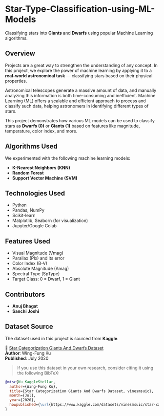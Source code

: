 # Star-Type-Classification-using-ML-Models

Classifying stars into **Giants** and **Dwarfs** using popular Machine Learning algorithms.

## Overview

Projects are a great way to strengthen the understanding of any concept. In this project, we explore the power of machine learning by applying it to a **real-world astronomical task** — classifying stars based on their physical properties.

Astronomical telescopes generate a massive amount of data, and manually analyzing this information is both time-consuming and inefficient. Machine Learning (ML) offers a scalable and efficient approach to process and classify such data, helping astronomers in identifying different types of stars.

This project demonstrates how various ML models can be used to classify stars as **Dwarfs (0)** or **Giants (1)** based on features like magnitude, temperature, color index, and more.

## Algorithms Used

We experimented with the following machine learning models:

- **K-Nearest Neighbors (KNN)**
- **Random Forest**
- **Support Vector Machine (SVM)**

## Technologies Used

- Python
- Pandas, NumPy
- Scikit-learn
- Matplotlib, Seaborn (for visualization)
- Jupyter/Google Colab

## Features Used

- Visual Magnitude (Vmag)  
- Parallax (Plx) and its error  
- Color Index (B-V)  
- Absolute Magnitude (Amag)  
- Spectral Type (SpType)  
- Target Class: 0 = Dwarf, 1 = Giant

## Contributors

- **Anuj Bhagat**
- **Sanchi Joshi** 

## Dataset Source

The dataset used in this project is sourced from **Kaggle**:

🔗 [Star Categorization Giants And Dwarfs Dataset](https://www.kaggle.com/datasets/vinesmsuic/star-categorization-giants-and-dwarfs)  
**Author**: Wing-Fung Ku  
**Published**: July 2020  

> If you use this dataset in your own research, consider citing it using the following BibTeX:

```bibtex
@misc{Ku_KaggleStellar,
  author={Wing-Fung Ku},
  title={Star Categorization Giants And Dwarfs Dataset, vinesmsuic},
  month={Jul},
  year={2020},
  howpublished={\url{https://www.kaggle.com/datasets/vinesmsuic/star-categorization-giants-and-dwarfs}},
}

